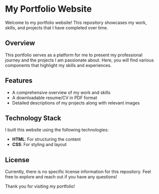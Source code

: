 # My Portfolio Website

Welcome to my portfolio website! This repository showcases my work, skills, and projects that I have completed over time.

## Overview

This portfolio serves as a platform for me to present my professional journey and the projects I am passionate about. Here, you will find various components that highlight my skills and experiences.

## Features

- A comprehensive overview of my work and skills
- A downloadable resume/CV in PDF format
- Detailed descriptions of my projects along with relevant images

## Technology Stack

I built this website using the following technologies:

- **HTML**: For structuring the content
- **CSS**: For styling and layout

## License

Currently, there is no specific license information for this repository. Feel free to explore and reach out if you have any questions!

Thank you for visiting my portfolio!
